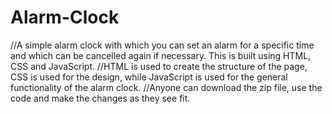 # Alarm-Clock
//A simple alarm clock with which you can set an alarm for a specific time and which can be cancelled again if necessary. This is built using HTML, CSS and JavaScript.
//HTML is used to create the structure of the page, CSS is used for the design, while JavaScript is used for the general functionality of the alarm clock.
//Anyone can download the zip file, use the code and make the changes as they see fit.

